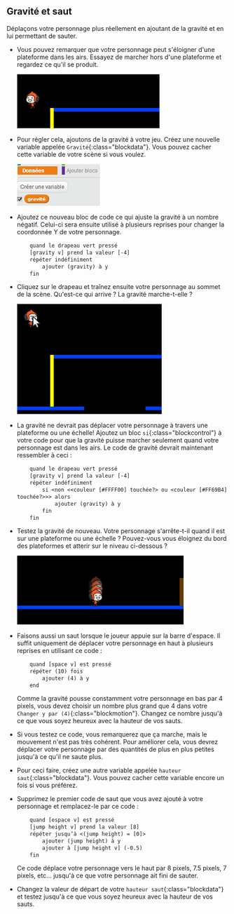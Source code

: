 ## Gravité et saut 

Déplaçons votre personnage plus réellement en ajoutant de la gravité et en lui permettant de sauter.

+ Vous pouvez remarquer que votre personnage peut s'éloigner d'une plateforme dans les airs. Essayez de marcher hors d'une plateforme et regardez ce qu'il se produit.

	![screenshot](images/dodge-no-gravity.png)

+ Pour régler cela, ajoutons de la gravité à votre jeu. Créez une nouvelle variable appelée `Gravité`{:class="blockdata"}. Vous pouvez cacher cette variable de votre scène si vous voulez.

	![screenshot](images/dodge-gravity.png)

+ Ajoutez ce nouveau bloc de code ce qui ajuste la gravité à un nombre négatif. Celui-ci sera ensuite utilisé à plusieurs reprises pour changer la coordonnée Y de votre personnage.

	```blocks
		quand le drapeau vert pressé
		[gravity v] prend la valeur [-4]
		répéter indéfiniment
   			ajouter (gravity) à y
		fin
	```

+ Cliquez sur le drapeau et traînez ensuite votre personnage au sommet de la scène. Qu'est-ce qui arrive ? La gravité marche-t-elle ?

	![screenshot](images/dodge-gravity-drag.png)

+ La gravité ne devrait pas déplacer votre personnage à travers une plateforme ou une échelle! Ajoutez un bloc `si`{:class="blockcontrol"} à votre code pour que la gravité puisse marcher seulement quand votre personnage est dans les airs. Le code de gravité devrait maintenant ressembler à ceci :

	```blocks
		quand le drapeau vert pressé
		[gravity v] prend la valeur [-4]
		répéter indéfiniment
  			si <non <<couleur [#FFFF00] touchée?> ou <couleur [#FF69B4] touchée?>>> alors
      			ajouter (gravity) à y
   			fin
		fin
	```

+ Testez la gravité de nouveau. Votre personnage s'arrête-t-il quand il est sur une plateforme ou une échelle ? Pouvez-vous vous éloignez du bord des plateformes et atterir sur le niveau ci-dessous ?

	![screenshot](images/dodge-gravity-test.png)

+  Faisons aussi un saut lorsque le joueur appuie sur la barre d'espace. Il suffit uniquement de déplacer votre personnage en haut à plusieurs reprises en utilisant ce code :

	```blocks
		quand [space v] est pressé
		répéter (10) fois
			ajouter (4) à y
		end
	```

	Comme la gravité pousse constamment votre personnage en bas par 4 pixels, vous devez choisir un nombre plus grand que 4 dans votre `Changer y par (4)`{:class="blockmotion"}. Changez ce nombre jusqu'à ce que vous soyez heureux avec la hauteur de vos sauts.


+ Si vous testez ce code, vous remarquerez que ça marche, mais le mouvement n'est pas très cohérent. Pour améliorer cela, vous devrez déplacer votre personnage par des quantités de plus en plus petites jusqu'à ce qu'il ne saute plus.

+ Pour ceci faire, créez une autre variable appelée `hauteur saut`{:class="blockdata"}. Vous pouvez cacher cette variable encore un fois si vous préférez.

+ Supprimez le premier code de saut que vous avez ajouté à votre personnage et remplacez-le par ce code :

	```blocks
		quand [espace v] est pressé
		[jump height v] prend la valeur [8]
		répéter jusqu’à <(jump height) = [0]>
   			ajouter (jump height) à y
   			ajouter à [jump height v] (-0.5)
		fin
	```

	Ce code déplace votre personnage vers le haut par 8 pixels, 7.5 pixels, 7 pixels, etc... jusqu'à ce que votre personnage ait fini de sauter.

+ Changez la valeur de départ de votre `hauteur saut`{:class="blockdata"} et testez jusqu'à ce que vous soyez heureux avec la hauteur de vos sauts.

